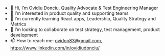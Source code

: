 - 👋 Hi, I’m Ovidiu Donciu, Quality Advocate & Test Engineering Manager
- 👀 I’m interested in product quality and supporting teams
- 🌱 I’m currently learning React apps, Leadership, Quality Strategy and Metrics
- 💞️ I’m looking to collaborate on test strategy, test management, product development
- 📫 How to reach me: ovidon83@gmail.com, https://www.linkedin.com/in/ovidiudonciu/

<!---
ovidon83/ovidon83 is a ✨ special ✨ repository because its `README.md` (this file) appears on your GitHub profile.
You can click the Preview link to take a look at your changes.
--->
